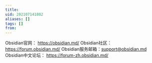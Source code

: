 ```yaml
---
title: 
uid: 202107141802
aliases: []
tags: []
from: 
---
```

Obsidian官网： https://obsidian.md/
Obsidian社区： https://forum.obsidian.md/
Obsidian服务邮箱：support@obsidian.md 
Obsidian中文论坛： https://forum-zh.obsidian.md/